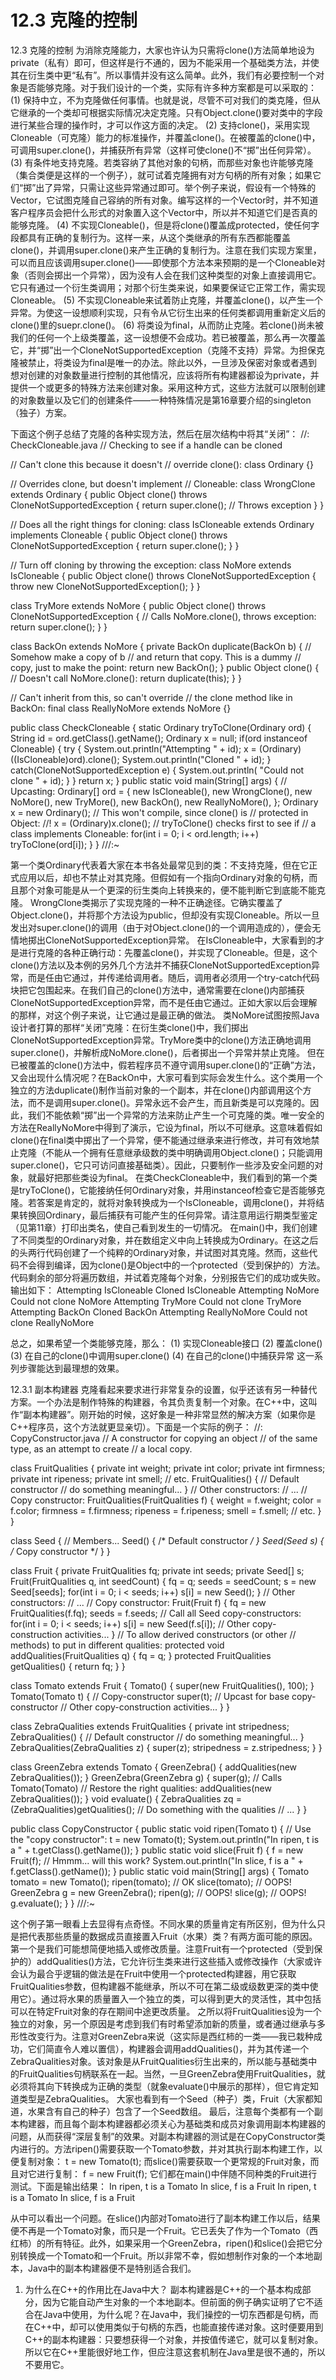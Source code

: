 # 12.3 克隆的控制


12.3 克隆的控制
为消除克隆能力，大家也许认为只需将clone()方法简单地设为private（私有）即可，但这样是行不通的，因为不能采用一个基础类方法，并使其在衍生类中更“私有”。所以事情并没有这么简单。此外，我们有必要控制一个对象是否能够克隆。对于我们设计的一个类，实际有许多种方案都是可以采取的：
(1) 保持中立，不为克隆做任何事情。也就是说，尽管不可对我们的类克隆，但从它继承的一个类却可根据实际情况决定克隆。只有Object.clone()要对类中的字段进行某些合理的操作时，才可以作这方面的决定。
(2) 支持clone()，采用实现Cloneable（可克隆）能力的标准操作，并覆盖clone()。在被覆盖的clone()中，可调用super.clone()，并捕获所有异常（这样可使clone()不“掷”出任何异常）。
(3) 有条件地支持克隆。若类容纳了其他对象的句柄，而那些对象也许能够克隆（集合类便是这样的一个例子），就可试着克隆拥有对方句柄的所有对象；如果它们“掷”出了异常，只需让这些异常通过即可。举个例子来说，假设有一个特殊的Vector，它试图克隆自己容纳的所有对象。编写这样的一个Vector时，并不知道客户程序员会把什么形式的对象置入这个Vector中，所以并不知道它们是否真的能够克隆。
(4) 不实现Cloneable()，但是将clone()覆盖成protected，使任何字段都具有正确的复制行为。这样一来，从这个类继承的所有东西都能覆盖clone()，并调用super.clone()来产生正确的复制行为。注意在我们实现方案里，可以而且应该调用super.clone()——即使那个方法本来预期的是一个Cloneable对象（否则会掷出一个异常），因为没有人会在我们这种类型的对象上直接调用它。它只有通过一个衍生类调用；对那个衍生类来说，如果要保证它正常工作，需实现Cloneable。
(5) 不实现Cloneable来试着防止克隆，并覆盖clone()，以产生一个异常。为使这一设想顺利实现，只有令从它衍生出来的任何类都调用重新定义后的clone()里的suepr.clone()。
(6) 将类设为final，从而防止克隆。若clone()尚未被我们的任何一个上级类覆盖，这一设想便不会成功。若已被覆盖，那么再一次覆盖它，并“掷”出一个CloneNotSupportedException（克隆不支持）异常。为担保克隆被禁止，将类设为final是唯一的办法。除此以外，一旦涉及保密对象或者遇到想对创建的对象数量进行控制的其他情况，应该将所有构建器都设为private，并提供一个或更多的特殊方法来创建对象。采用这种方式，这些方法就可以限制创建的对象数量以及它们的创建条件——一种特殊情况是第16章要介绍的singleton（独子）方案。

下面这个例子总结了克隆的各种实现方法，然后在层次结构中将其“关闭”：
//: CheckCloneable.java
// Checking to see if a handle can be cloned

// Can't clone this because it doesn't
// override clone():
class Ordinary {}

// Overrides clone, but doesn't implement
// Cloneable:
class WrongClone extends Ordinary {
  public Object clone()
      throws CloneNotSupportedException {
    return super.clone(); // Throws exception
  }
}

// Does all the right things for cloning:
class IsCloneable extends Ordinary 
    implements Cloneable {
  public Object clone() 
      throws CloneNotSupportedException {
    return super.clone();
  }
}

// Turn off cloning by throwing the exception:
class NoMore extends IsCloneable {
  public Object clone() 
      throws CloneNotSupportedException {
    throw new CloneNotSupportedException();
  }
}

class TryMore extends NoMore {
  public Object clone() 
      throws CloneNotSupportedException {
    // Calls NoMore.clone(), throws exception:
    return super.clone();
  }
}

class BackOn extends NoMore {
  private BackOn duplicate(BackOn b) {
    // Somehow make a copy of b
    // and return that copy. This is a dummy
    // copy, just to make the point:
    return new BackOn();
  }
  public Object clone() {
    // Doesn't call NoMore.clone():
    return duplicate(this);
  }
}

// Can't inherit from this, so can't override
// the clone method like in BackOn:
final class ReallyNoMore extends NoMore {}

public class CheckCloneable {
  static Ordinary tryToClone(Ordinary ord) {
    String id = ord.getClass().getName();
    Ordinary x = null;
    if(ord instanceof Cloneable) {
      try {
        System.out.println("Attempting " + id);
        x = (Ordinary)((IsCloneable)ord).clone();
        System.out.println("Cloned " + id);
      } catch(CloneNotSupportedException e) {
        System.out.println(
          "Could not clone " + id);
      }
    }
    return x;
  }
  public static void main(String[] args) {
    // Upcasting:
    Ordinary[] ord = { 
      new IsCloneable(),
      new WrongClone(),
      new NoMore(),
      new TryMore(),
      new BackOn(),
      new ReallyNoMore(),
    };
    Ordinary x = new Ordinary();
    // This won't compile, since clone() is
    // protected in Object:
    //! x = (Ordinary)x.clone();
    // tryToClone() checks first to see if
    // a class implements Cloneable:
    for(int i = 0; i < ord.length; i++)
      tryToClone(ord[i]);
  }
} ///:~

第一个类Ordinary代表着大家在本书各处最常见到的类：不支持克隆，但在它正式应用以后，却也不禁止对其克隆。但假如有一个指向Ordinary对象的句柄，而且那个对象可能是从一个更深的衍生类向上转换来的，便不能判断它到底能不能克隆。
WrongClone类揭示了实现克隆的一种不正确途径。它确实覆盖了Object.clone()，并将那个方法设为public，但却没有实现Cloneable。所以一旦发出对super.clone()的调用（由于对Object.clone()的一个调用造成的），便会无情地掷出CloneNotSupportedException异常。
在IsCloneable中，大家看到的才是进行克隆的各种正确行动：先覆盖clone()，并实现了Cloneable。但是，这个clone()方法以及本例的另外几个方法并不捕获CloneNotSupportedException异常，而是任由它通过，并传递给调用者。随后，调用者必须用一个try-catch代码块把它包围起来。在我们自己的clone()方法中，通常需要在clone()内部捕获CloneNotSupportedException异常，而不是任由它通过。正如大家以后会理解的那样，对这个例子来说，让它通过是最正确的做法。
类NoMore试图按照Java设计者打算的那样“关闭”克隆：在衍生类clone()中，我们掷出CloneNotSupportedException异常。TryMore类中的clone()方法正确地调用super.clone()，并解析成NoMore.clone()，后者掷出一个异常并禁止克隆。
但在已被覆盖的clone()方法中，假若程序员不遵守调用super.clone()的“正确”方法，又会出现什么情况呢？在BackOn中，大家可看到实际会发生什么。这个类用一个独立的方法duplicate()制作当前对象的一个副本，并在clone()内部调用这个方法，而不是调用super.clone()。异常永远不会产生，而且新类是可以克隆的。因此，我们不能依赖“掷”出一个异常的方法来防止产生一个可克隆的类。唯一安全的方法在ReallyNoMore中得到了演示，它设为final，所以不可继承。这意味着假如clone()在final类中掷出了一个异常，便不能通过继承来进行修改，并可有效地禁止克隆（不能从一个拥有任意继承级数的类中明确调用Object.clone()；只能调用super.clone()，它只可访问直接基础类）。因此，只要制作一些涉及安全问题的对象，就最好把那些类设为final。
在类CheckCloneable中，我们看到的第一个类是tryToClone()，它能接纳任何Ordinary对象，并用instanceof检查它是否能够克隆。若答案是肯定的，就将对象转换成为一个IsCloneable，调用clone()，并将结果转换回Ordinary，最后捕获有可能产生的任何异常。请注意用运行期类型鉴定（见第11章）打印出类名，使自己看到发生的一切情况。
在main()中，我们创建了不同类型的Ordinary对象，并在数组定义中向上转换成为Ordinary。在这之后的头两行代码创建了一个纯粹的Ordinary对象，并试图对其克隆。然而，这些代码不会得到编译，因为clone()是Object中的一个protected（受到保护的）方法。代码剩余的部分将遍历数组，并试着克隆每个对象，分别报告它们的成功或失败。输出如下：
Attempting IsCloneable
Cloned IsCloneable
Attempting NoMore
Could not clone NoMore
Attempting TryMore
Could not clone TryMore
Attempting BackOn
Cloned BackOn
Attempting ReallyNoMore
Could not clone ReallyNoMore

总之，如果希望一个类能够克隆，那么：
(1) 实现Cloneable接口
(2) 覆盖clone()
(3) 在自己的clone()中调用super.clone()
(4) 在自己的clone()中捕获异常
这一系列步骤能达到最理想的效果。

12.3.1 副本构建器
克隆看起来要求进行非常复杂的设置，似乎还该有另一种替代方案。一个办法是制作特殊的构建器，令其负责复制一个对象。在C++中，这叫作“副本构建器”。刚开始的时候，这好象是一种非常显然的解决方案（如果你是C++程序员，这个方法就更显亲切）。下面是一个实际的例子：
//: CopyConstructor.java
// A constructor for copying an object
// of the same type, as an attempt to create
// a local copy.

class FruitQualities {
  private int weight;
  private int color;
  private int firmness;
  private int ripeness;
  private int smell;
  // etc.
  FruitQualities() { // Default constructor
    // do something meaningful...
  }
  // Other constructors:
  // ...
  // Copy constructor:
  FruitQualities(FruitQualities f) {
    weight = f.weight;
    color = f.color;
    firmness = f.firmness;
    ripeness = f.ripeness;
    smell = f.smell;
    // etc.
  }
}

class Seed {
  // Members...
  Seed() { /* Default constructor */ }
  Seed(Seed s) { /* Copy constructor */ }
}

class Fruit {
  private FruitQualities fq;
  private int seeds;
  private Seed[] s;
  Fruit(FruitQualities q, int seedCount) { 
    fq = q;
    seeds = seedCount;
    s = new Seed[seeds];
    for(int i = 0; i < seeds; i++)
      s[i] = new Seed();
  }
  // Other constructors:
  // ...
  // Copy constructor:
  Fruit(Fruit f) {
    fq = new FruitQualities(f.fq);
    seeds = f.seeds;
    // Call all Seed copy-constructors:
    for(int i = 0; i < seeds; i++)
      s[i] = new Seed(f.s[i]);
    // Other copy-construction activities...
  }
  // To allow derived constructors (or other 
  // methods) to put in different qualities:
  protected void addQualities(FruitQualities q) {
    fq = q;
  }
  protected FruitQualities getQualities() {
    return fq;
  }
}

class Tomato extends Fruit {
  Tomato() {
    super(new FruitQualities(), 100);
  }
  Tomato(Tomato t) { // Copy-constructor
    super(t); // Upcast for base copy-constructor
    // Other copy-construction activities...
  }
}

class ZebraQualities extends FruitQualities {
  private int stripedness;
  ZebraQualities() { // Default constructor
    // do something meaningful...
  }
  ZebraQualities(ZebraQualities z) {
    super(z);
    stripedness = z.stripedness;
  }
}

class GreenZebra extends Tomato {
  GreenZebra() {
    addQualities(new ZebraQualities());
  }
  GreenZebra(GreenZebra g) {
    super(g); // Calls Tomato(Tomato)
    // Restore the right qualities:
    addQualities(new ZebraQualities());
  }
  void evaluate() {
    ZebraQualities zq = 
      (ZebraQualities)getQualities();
    // Do something with the qualities
    // ...
  }
}

public class CopyConstructor {
  public static void ripen(Tomato t) {
    // Use the "copy constructor":
    t = new Tomato(t); 
    System.out.println("In ripen, t is a " +
      t.getClass().getName());
  }
  public static void slice(Fruit f) {
    f = new Fruit(f); // Hmmm... will this work?
    System.out.println("In slice, f is a " +
      f.getClass().getName());
  }
  public static void main(String[] args) {
    Tomato tomato = new Tomato();
    ripen(tomato); // OK
    slice(tomato); // OOPS!
    GreenZebra g = new GreenZebra();
    ripen(g); // OOPS!
    slice(g); // OOPS!
    g.evaluate();
  }
} ///:~

这个例子第一眼看上去显得有点奇怪。不同水果的质量肯定有所区别，但为什么只是把代表那些质量的数据成员直接置入Fruit（水果）类？有两方面可能的原因。第一个是我们可能想简便地插入或修改质量。注意Fruit有一个protected（受到保护的）addQualities()方法，它允许衍生类来进行这些插入或修改操作（大家或许会认为最合乎逻辑的做法是在Fruit中使用一个protected构建器，用它获取FruitQualities参数，但构建器不能继承，所以不可在第二级或级数更深的类中使用它）。通过将水果的质量置入一个独立的类，可以得到更大的灵活性，其中包括可以在特定Fruit对象的存在期间中途更改质量。
之所以将FruitQualities设为一个独立的对象，另一个原因是考虑到我们有时希望添加新的质量，或者通过继承与多形性改变行为。注意对GreenZebra来说（这实际是西红柿的一类——我已栽种成功，它们简直令人难以置信），构建器会调用addQualities()，并为其传递一个ZebraQualities对象。该对象是从FruitQualities衍生出来的，所以能与基础类中的FruitQualities句柄联系在一起。当然，一旦GreenZebra使用FruitQualities，就必须将其向下转换成为正确的类型（就象evaluate()中展示的那样），但它肯定知道类型是ZebraQualities。
大家也看到有一个Seed（种子）类，Fruit（大家都知道，水果含有自己的种子）包含了一个Seed数组。
最后，注意每个类都有一个副本构建器，而且每个副本构建器都必须关心为基础类和成员对象调用副本构建器的问题，从而获得“深层复制”的效果。对副本构建器的测试是在CopyConstructor类内进行的。方法ripen()需要获取一个Tomato参数，并对其执行副本构建工作，以便复制对象：
t = new Tomato(t);
而slice()需要获取一个更常规的Fruit对象，而且对它进行复制：
f = new Fruit(f);
它们都在main()中伴随不同种类的Fruit进行测试。下面是输出结果：
In ripen, t is a Tomato
In slice, f is a Fruit
In ripen, t is a Tomato
In slice, f is a Fruit

从中可以看出一个问题。在slice()内部对Tomato进行了副本构建工作以后，结果便不再是一个Tomato对象，而只是一个Fruit。它已丢失了作为一个Tomato（西红柿）的所有特征。此外，如果采用一个GreenZebra，ripen()和slice()会把它分别转换成一个Tomato和一个Fruit。所以非常不幸，假如想制作对象的一个本地副本，Java中的副本构建器便不是特别适合我们。

1. 为什么在C++的作用比在Java中大？
副本构建器是C++的一个基本构成部分，因为它能自动产生对象的一个本地副本。但前面的例子确实证明了它不适合在Java中使用，为什么呢？在Java中，我们操控的一切东西都是句柄，而在C++中，却可以使用类似于句柄的东西，也能直接传递对象。这时便要用到C++的副本构建器：只要想获得一个对象，并按值传递它，就可以复制对象。所以它在C++里能很好地工作，但应注意这套机制在Java里是很不通的，所以不要用它。
